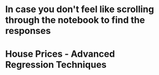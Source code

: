 # In case you don't feel like scrolling through the notebook to find the responses

# House Prices - Advanced Regression Techniques

